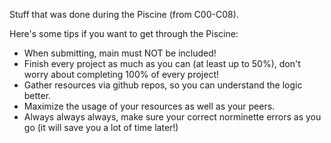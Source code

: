 Stuff that was done during the Piscine (from C00-C08).

Here's some tips if you want to get through the Piscine:

- When submitting, main must NOT be included!
- Finish every project as much as you can (at least up to 50%), don't worry about completing 100% of every project!
- Gather resources via github repos, so you can understand the logic better.
- Maximize the usage of your resources as well as your peers.
- Always always always, make sure your correct norminette errors as you go (it will save you a lot of time later!)
